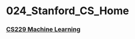# 024_Stanford_CS_Home

###  [CS229 Machine Learning]([https://www.youtube.com/playlist?list=PLoROMvodv4rMiGQp3WXShtMGgzqpfVfbU](https://github.com/LamarckLab/025_Stanford_CS229))
